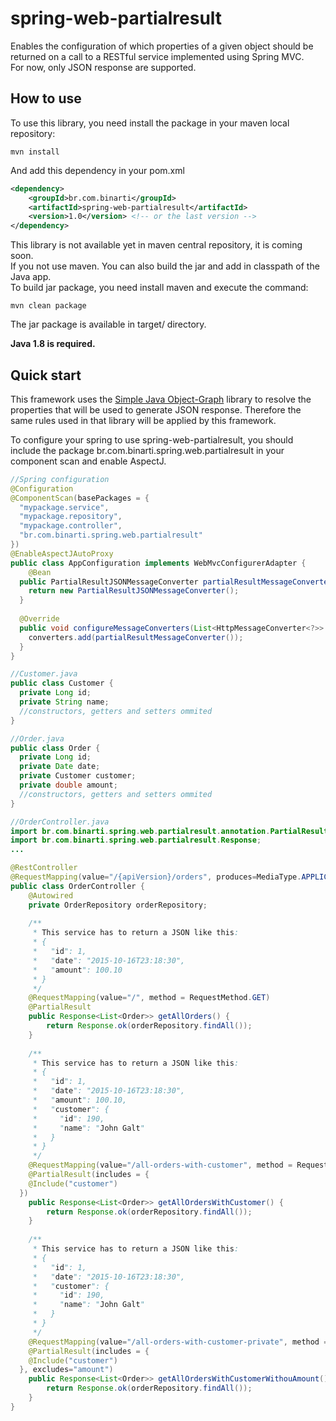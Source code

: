 # spring-web-partialresult

Enables the configuration of which properties of a given object should be returned on a call to a RESTful service implemented using Spring MVC.<br/>
For now, only JSON response are supported.

## How to use
To use this library, you need install the package in your maven local repository:
```
mvn install
```

And add this dependency in your pom.xml

```xml
<dependency>
    <groupId>br.com.binarti</groupId>
    <artifactId>spring-web-partialresult</artifactId>
    <version>1.0</version> <!-- or the last version -->
</dependency>
```

This library is not available yet in maven central repository, it is coming soon.<br/>
If you not use maven. You can also build the jar and add in classpath of the Java app.<br/>
To build jar package, you need install maven and execute the command:
```
mvn clean package
```
The jar package is available in target/ directory.

<strong>Java 1.8 is required.</strong>

## Quick start
This framework uses the <a href="https://github.com/binartecnologia/sjog">Simple Java Object-Graph</a> library to resolve the properties that will be used to generate JSON response. Therefore the same rules used in that library will be applied by this framework. 

To configure your spring to use spring-web-partialresult, you should include the package br.com.binarti.spring.web.partialresult in your component scan and enable AspectJ.

```java
//Spring configuration
@Configuration
@ComponentScan(basePackages = {
  "mypackage.service",
  "mypackage.repository",
  "mypackage.controller",
  "br.com.binarti.spring.web.partialresult"
})
@EnableAspectJAutoProxy
public class AppConfiguration implements WebMvcConfigurerAdapter {
    @Bean
  public PartialResultJSONMessageConverter partialResultMessageConverter() {
    return new PartialResultJSONMessageConverter();
  }
  
  @Override
  public void configureMessageConverters(List<HttpMessageConverter<?>> converters) {
    converters.add(partialResultMessageConverter());
  }
}

//Customer.java
public class Customer {
  private Long id;
  private String name;
  //constructors, getters and setters ommited
}

//Order.java
public class Order {
  private Long id;
  private Date date;
  private Customer customer;
  private double amount;
  //constructors, getters and setters ommited
}

//OrderController.java
import br.com.binarti.spring.web.partialresult.annotation.PartialResult;
import br.com.binarti.spring.web.partialresult.Response;
...

@RestController
@RequestMapping(value="/{apiVersion}/orders", produces=MediaType.APPLICATION_JSON_VALUE)
public class OrderController {
    @Autowired
    private OrderRepository orderRepository;
    
    /**
     * This service has to return a JSON like this:
     * {
     *   "id": 1,
     *   "date": "2015-10-16T23:18:30",
     *   "amount": 100.10
     * }
     */
    @RequestMapping(value="/", method = RequestMethod.GET)
    @PartialResult
    public Response<List<Order>> getAllOrders() {
        return Response.ok(orderRepository.findAll());
    }
    
    /**
     * This service has to return a JSON like this:
     * {
     *   "id": 1,
     *   "date": "2015-10-16T23:18:30",
     *   "amount": 100.10,
     *   "customer": {
     *     "id": 190,
     *     "name": "John Galt"
     *   }
     * }
     */
    @RequestMapping(value="/all-orders-with-customer", method = RequestMethod.GET)
    @PartialResult(includes = {
    @Include("customer")
  })
    public Response<List<Order>> getAllOrdersWithCustomer() {
        return Response.ok(orderRepository.findAll());
    }
    
    /**
     * This service has to return a JSON like this:
     * {
     *   "id": 1,
     *   "date": "2015-10-16T23:18:30",
     *   "customer": {
     *     "id": 190,
     *     "name": "John Galt"
     *   }
     * }
     */
    @RequestMapping(value="/all-orders-with-customer-private", method = RequestMethod.GET)
    @PartialResult(includes = {
    @Include("customer")
  }, excludes="amount")
    public Response<List<Order>> getAllOrdersWithCustomerWithouAmount() {
        return Response.ok(orderRepository.findAll());
    }
}
```